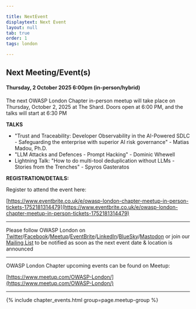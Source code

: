 ```yaml
---

title: NextEvent
displaytext: Next Event
layout: null
tab: true
order: 1
tags: london

---
```


## Next Meeting/Event(s)

[//]: # (Comment: When updating the next event info also update the homepage)

#### Thursday, 2 October 2025 6:00pm (in-person/hybrid)
The next OWASP London Chapter in-person meetup will take place on Thursday, October 2, 2025 at The Shard. Doors open at 6:00 PM, and the talks will start at 6:30 PM


**TALKS**

* "Trust and Traceability: Developer Observability in the AI-Powered SDLC - Safeguarding the enterprise with superior AI risk governance" - Matias Madou, Ph.D.
* "LLM Attacks and Defences - Prompt Hacking" - Dominic Whewell
* Lightning Talk: "How to do multi-tool deduplication without LLMs - Stories from the Trenches" - Spyros Gasteratos

**REGISTRATION/DETAILS:**

Register to attend the event here:

[https://www.eventbrite.co.uk/e/owasp-london-chapter-meetup-in-person-tickets-1752181314479](https://www.eventbrite.co.uk/e/owasp-london-chapter-meetup-in-person-tickets-1752181314479)



---
Please follow OWASP London on [Twitter](https://twitter.com/owasplondon)/[Facebook](https://www.facebook.com/OWASPLondon)/[Meetup](https://www.meetup.com/OWASP-London/)/[EventBrite](https://www.eventbrite.co.uk/o/owasp-london-chapter-9790101329)/[LinkedIn](https://linkedin.com/in/company/owasplondon)/[BlueSky](https://owasplondon.bsky.social)/[Mastodon](https://infosec.exchange/@owasplondon) or join our [Mailing List](https://groups.google.com/a/owasp.org/forum/#!forum/london-chapter) to be notified as soon as the next event date & location is announced

---
OWASP London Chapter upcoming events can be found on Meetup:

[https://www.meetup.com/OWASP-London/](https://www.meetup.com/OWASP-London/)

---
{% include chapter_events.html group=page.meetup-group %}
